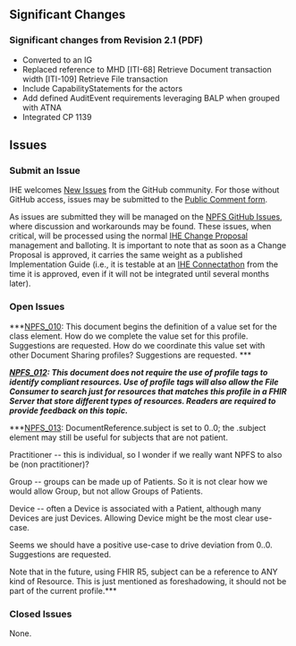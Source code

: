 ## Significant Changes

### Significant changes from Revision 2.1 (PDF)

- Converted to an IG
- Replaced reference to MHD [ITI-68] Retrieve Document transaction width [ITI-109] Retrieve File transaction 
- Include CapabilityStatements for the actors
- Add defined AuditEvent requirements leveraging BALP when grouped with ATNA
- Integrated CP 1139

## Issues

### Submit an Issue

IHE welcomes [New Issues](https://github.com/IHE/ITI.NPFS/issues/new/choose) from the GitHub community. 
For those without GitHub access, issues may be submitted to the [Public Comment form](https://www.ihe.net/resources/public_comment/).

As issues are submitted they will be managed on the [NPFS GitHub Issues](https://github.com/IHE/ITI.NPFS/issues), where discussion and workarounds may be found. These issues, when critical, will be processed using the normal [IHE Change Proposal](https://wiki.ihe.net/index.php/Category:CPs) management and balloting. 
It is important to note that as soon as a Change Proposal is approved, it carries the same weight as a published Implementation Guide (i.e., it is testable at an [IHE Connectathon](https://www.ihe.net/participate/connectathon/) from the time it is approved, even if it will not be integrated until several months later).

### Open Issues

***[NPFS_010](https://github.com/IHE/ITI.NPFS/issues/5): This document begins the definition of a value set for the
class element. How do we complete the value set for this profile.
Suggestions are requested. How do we coordinate this value set with
other Document Sharing profiles? Suggestions are requested. ***

***[NPFS_012](https://github.com/IHE/ITI.NPFS/issues/6): This document does not require the use of profile tags to
identify compliant resources. Use of profile tags will also allow the
File Consumer to search just for resources that matches this profile in
a FHIR Server that store different types of resources. Readers are
required to provide feedback on this topic.***

***[NPFS_013](https://github.com/IHE/ITI.NPFS/issues/8): DocumentReference.subject is set to 0..0; the .subject element may still be useful for subjects that are not patient. 

Practitioner -- this is individual, so I wonder if we really want NPFS to also be (non practitioner)?

Group -- groups can be made up of Patients. So it is not clear how we would allow Group, but not allow Groups of Patients.

Device -- often a Device is associated with a Patient, although many Devices are just Devices. Allowing Device might be the most clear use-case.

Seems we should have a positive use-case to drive deviation from 0..0. Suggestions are requested.

Note that in the future, using FHIR R5, subject can be a reference to ANY kind of Resource. This is just mentioned as foreshadowing, it should not be part of the current profile.***

### Closed Issues

None.